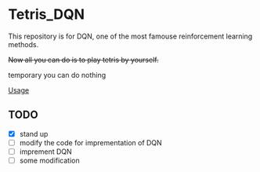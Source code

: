 # Tetris_DQN

This repository is for DQN, one of the most famouse reinforcement learning methods. 

~~Now all you can do is to play tetris by yourself.~~

temporary you can do nothing

[Usage](https://github.com/TakeruIto/tetris-opencv)

## TODO
- [x] stand up
- [ ] modify the code for imprementation of DQN
- [ ] imprement DQN
- [ ] some modification 